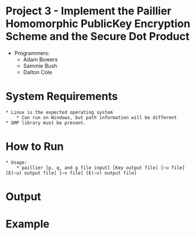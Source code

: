 # Project 3 - Implement the Paillier Homomorphic PublicKey Encryption Scheme and the Secure Dot Product

* Programmers:
	* Adam Bowers
	* Sammie Bush
	* Dalton Cole

# System Requirements
	* Linux is the expected operating system
		* Can run on Windows, but path information will be different
	* GMP library must be present.
	


# How to Run
	* Usage: 
	    * paillier [p, q, and g file input] [Key output file] [~u file][E(~u) output file] [~v file] [E(~v) output file]

# Output


# Example

